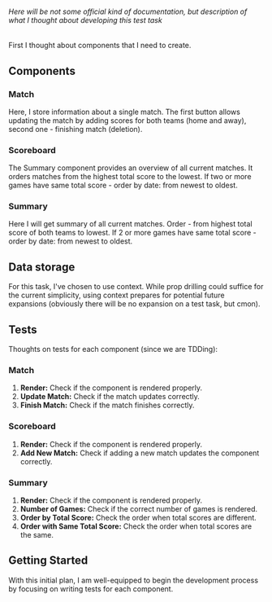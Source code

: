###### Here will be not some official kind of documentation, but description of what I thought about developing this test task

First I thought about components that I need to create. 

## Components
### Match
Here, I store information about a single match. The first button allows updating the match by adding scores for both teams (home and away), second one - finishing match (deletion).

### Scoreboard
The Summary component provides an overview of all current matches. It orders matches from the highest total score to the lowest. If two or more games have same total score - order by date: from newest to oldest.

### Summary
Here I will get summary of all current matches. 
Order - from highest total score of both teams to lowest.
If 2 or more games have same total score - order by date: from newest to oldest.

## Data storage

For this task, I've chosen to use context. While prop drilling could suffice for the current simplicity, using context prepares for potential future expansions (obviously there will be no expansion on a test task, but cmon).

## Tests

Thoughts on tests for each component (since we are TDDing):

### Match 
1. **Render:** Check if the component is rendered properly.
2. **Update Match:** Check if the match updates correctly.
3. **Finish Match:** Check if the match finishes correctly. 

### Scoreboard
1. **Render:** Check if the component is rendered properly.
2. **Add New Match:** Check if adding a new match updates the component correctly.

### Summary
1. **Render:** Check if the component is rendered properly.
2. **Number of Games:** Check if the correct number of games is rendered.
3. **Order by Total Score:** Check the order when total scores are different.
4. **Order with Same Total Score:** Check the order when total scores are the same.

## Getting Started

With this initial plan, I am well-equipped to begin the development process by focusing on writing tests for each component.

